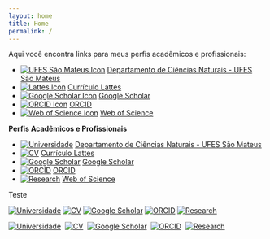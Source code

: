 ```yaml
---
layout: home
title: Home
permalink: /
---
```


Aqui você encontra links para meus perfis acadêmicos e profissionais:

* [![UFES São Mateus Icon](https://img.icons8.com/color/16/000000/university.png)](https://cienciasnaturais.saomateus.ufes.br/) [Departamento de Ciências Naturais - UFES São Mateus](https://cienciasnaturais.saomateus.ufes.br/)
*   [![Lattes Icon](https://img.icons8.com/color/16/000000/curriculum.png)](http://lattes.cnpq.br/6095468454824366) [Currículo Lattes](http://lattes.cnpq.br/6095468454824366)
*   [![Google Scholar Icon](https://img.icons8.com/color/16/000000/google-scholar.png)](https://scholar.google.com/citations?user=l7q4XwQAAAAJ&hl) [Google Scholar](https://scholar.google.com/citations?user=l7q4XwQAAAAJ&hl)
*   [![ORCID Icon](https://img.icons8.com/color/16/000000/orcid.png)](https://orcid.org/0000-0001-8983-8413) [ORCID](https://orcid.org/0000-0001-8983-8413)
*   [![Web of Science Icon](https://img.icons8.com/color/16/000000/web-of-science.png)](https://www.webofscience.com/wos/author/record/G-4109-2013) [Web of Science](https://www.webofscience.com/wos/author/record/G-4109-2013)


**Perfis Acadêmicos e Profissionais**

* [![Universidade](https://img.icons8.com/ios-glyphs/30/university.png)](https://cienciasnaturais.saomateus.ufes.br/) [Departamento de Ciências Naturais - UFES São Mateus](https://cienciasnaturais.saomateus.ufes.br/)
* [![CV](https://img.icons8.com/ios-glyphs/30/parse-from-clipboard.png)](http://lattes.cnpq.br/6095468454824366) [Currículo Lattes](http://lattes.cnpq.br/6095468454824366)
* [![Google Scholar](https://img.icons8.com/material-outlined/24/google-scholar.png)](https://scholar.google.com/citations?user=l7q4XwQAAAAJ&hl) [Google Scholar](https://scholar.google.com/citations?user=l7q4XwQAAAAJ&hl)
* [![ORCID](https://img.icons8.com/windows/32/orcid.png)](https://orcid.org/0000-0001-8983-8413) [ORCID](https://orcid.org/0000-0001-8983-8413)
* [![Research](https://img.icons8.com/ios-glyphs/30/search--v1.png)](https://www.webofscience.com/wos/author/record/G-4109-2013) [Web of Science](https://www.webofscience.com/wos/author/record/G-4109-2013)

Teste

[![Universidade](https://img.icons8.com/ios-glyphs/30/university.png)](https://cienciasnaturais.saomateus.ufes.br/) [![CV](https://img.icons8.com/ios-glyphs/30/parse-from-clipboard.png)](http://lattes.cnpq.br/6095468454824366) [![Google Scholar](https://img.icons8.com/material-outlined/24/google-scholar.png)](https://scholar.google.com/citations?user=l7q4XwQAAAAJ&hl) [![ORCID](https://img.icons8.com/windows/32/orcid.png)](https://orcid.org/0000-0001-8983-8413) [![Research](https://img.icons8.com/ios-glyphs/30/search--v1.png)](https://www.webofscience.com/wos/author/record/G-4109-2013)

[![Universidade](https://img.icons8.com/ios-glyphs/30/university.png)](https://cienciasnaturais.saomateus.ufes.br/)&nbsp;&nbsp;[![CV](https://img.icons8.com/ios-glyphs/30/parse-from-clipboard.png)](http://lattes.cnpq.br/6095468454824366)&nbsp;&nbsp;[![Google Scholar](https://img.icons8.com/material-outlined/24/google-scholar.png)](https://scholar.google.com/citations?user=l7q4XwQAAAAJ&hl)&nbsp;&nbsp;[![ORCID](https://img.icons8.com/windows/32/orcid.png)](https://orcid.org/0000-0001-8983-8413)&nbsp;&nbsp;[![Research](https://img.icons8.com/ios-glyphs/30/search--v1.png)](https://www.webofscience.com/wos/author/record/G-4109-2013)
